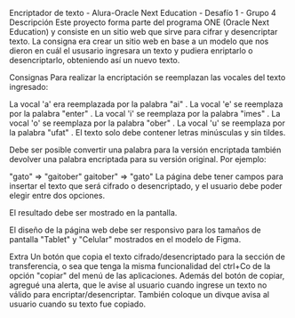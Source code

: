 Encriptador de texto - Alura-Oracle Next Education - Desafío 1 - Grupo 4
Descripción
Este proyecto forma parte del programa ONE (Oracle Next Education) y consiste en un sitio web que sirve para cifrar y desencriptar texto. La consigna era crear un sitio web en base a un modelo que nos dieron en cuál el ususario ingresara un texto y pudiera enriptarlo o desencriptarlo, obteniendo así un nuevo texto.

Consignas
Para realizar la encriptación se reemplazan las vocales del texto ingresado:

La vocal 'a' era reemplazada por la palabra "ai" .
La vocal 'e' se reemplaza por la palabra "enter" .
La vocal 'i' se reemplaza por la palabra "imes" .
La vocal 'o' se reemplaza por la palabra "ober" .
La vocal 'u' se reemplaza por la palabra "ufat" .
El texto solo debe contener letras minúsculas y sin tildes.

Debe ser posible convertir una palabra para la versión encriptada también devolver una palabra encriptada para su versión original. Por ejemplo:

"gato" => "gaitober"
gaitober" => "gato"
La página debe tener campos para insertar el texto que será cifrado o desencriptado, y el usuario debe poder elegir entre dos opciones.

El resultado debe ser mostrado en la pantalla.

El diseño de la página web debe ser responsivo para los tamaños de pantalla "Tablet" y "Celular" mostrados en el modelo de Figma.

Extra
Un botón que copia el texto cifrado/desencriptado para la sección de transferencia, o sea que tenga la misma funcionalidad del ctrl+Co de la opción "copiar" del menú de las aplicaciones.
Además del botón de copiar, agregué una alerta, que le avise al usuario cuando ingrese un texto no válido para encriptar/desencriptar. También coloque un divque avisa al usuario cuando su texto fue copiado.
